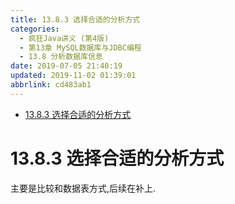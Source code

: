 ```yaml
---
title: 13.8.3 选择合适的分析方式
categories: 
  - 疯狂Java讲义 (第4版)
  - 第13章 MySQL数据库与JDBC编程
  - 13.8 分析数据库信息
date: 2019-07-05 21:40:19
updated: 2019-11-02 01:39:01
abbrlink: cd483ab1
---
```

- [13.8.3 选择合适的分析方式](/ReadingNotes/cd483ab1/#13-8-3-选择合适的分析方式)

<!--more-->
<script src="https://cdn.bootcss.com/jquery/3.4.0/jquery.slim.min.js"></script>
<script>$(document).ready(function () {$(".post-body > ul:nth-child(1)").hide();});</script>

<!--end-->
# 13.8.3 选择合适的分析方式 #
主要是比较和数据表方式,后续在补上.

